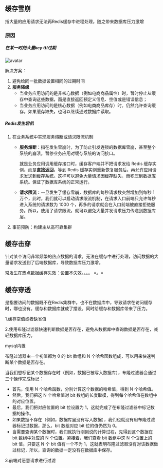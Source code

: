 ## 缓存雪崩

指大量的应用请求无法再Redis缓存中进程处理，随之带来数据库压力激增

### 原因

##### 在某一时刻大量key ttl过期

![avatar](https://static001.geekbang.org/resource/image/74/2e/74bb1aa4b2213e3ff29e2ee701e8f72e.jpg)

解决方案：

1. 避免给同一批数据设置相同的过期时间
2. **服务降级**
   * 当业务应用访问的是非核心数据（例如电商商品属性）时，暂时停止从缓存中查询这些数据，而是直接返回预定义信息、空值或是错误信息；
   * 当业务应用访问的是核心数据（例如电商商品库存）时，仍然允许查询缓存，如果缓存缺失，也可以继续通过数据库读取。

##### Redis发生宕机

1. 在业务系统中实现服务熔断或请求限流机制

   * **服务熔断**：指在发生雪崩时，为了防止引发连锁的数据库雪崩，甚至整个系统的崩溃，暂停业务应用对缓存系统的访问接口。

     就是业务应用调用缓存接口时，缓存客户端并不把请求发给 Redis 缓存实例，而是**直接返回**，等到 Redis 缓存实例重新恢复服务后，再允许应用请求发送到缓存系统。这样可以避免大量请求因缓存缺失，而积压到数据库系统。保证了数据库系统的正常运行。

   * **请求限流**：一旦发生了缓存雪崩，数据库的每秒请求数突然增加到每秒 1 万个，此时，我们就可以启动请求限流机制，在请求入口前端只允许每秒进入系统的请求数为 1000 个，再多的请求就会在入口前端被直接拒绝服务。所以，使用了请求限流，就可以避免大量并发请求压力传递到数据库层。

2. 事前预防：构建主从高可靠集群

## 缓存击穿

针对某个访问非常频繁的热点数据的请求，无法在缓存中进行处理，访问数据的大量请求发送到了后端数据库，导致数据库压力激增。

常发生在热点数据缓存失效：设置不失效。。。。 =。=



## 缓存穿透

是指要访问的数据既不在Redis集群中，也不在数据库中，导致请求在访问缓存时，哪也没有。缓存和数据库就成了摆设，同时给缓存和数据库带来了压力。

1.缓存空值或者缺省值

2.使用布隆过滤器快速判断数据是否存在，避免从数据库中查询数据是否存在，减轻数据库压力。

mysql内置

布隆过滤器由一个初值都为 0 的 bit 数组和 N 个哈希函数组成，可以用来快速判断某个数据是否存在。

当我们想标记某个数据存在时（例如，数据已被写入数据库），布隆过滤器会通过三个操作完成标记：

* 首先，使用 N 个哈希函数，分别计算这个数据的哈希值，得到 N 个哈希值。
* 然后，我们把这 N 个哈希值对 bit 数组的长度取模，得到每个哈希值在数组中的对应位置。
* 最后，我们把对应位置的 bit 位设置为 1，这就完成了在布隆过滤器中标记数据的操作。
* 如果数据不存在（例如，数据库里没有写入数据），我们也就没有用布隆过滤器标记过数据，那么，bit 数组对应 bit 位的值仍然为 0。
* 当需要查询某个数据时，我们就执行刚刚说的计算过程，先得到这个数据在 bit 数组中对应的 N 个位置。紧接着，我们查看 bit 数组中这 N 个位置上的 bit 值。只要这 N 个 bit 值有一个不为 1，这就表明布隆过滤器没有对该数据做过标记，所以，查询的数据一定没有在数据库中保存。

3.前端对恶意请求进行过滤